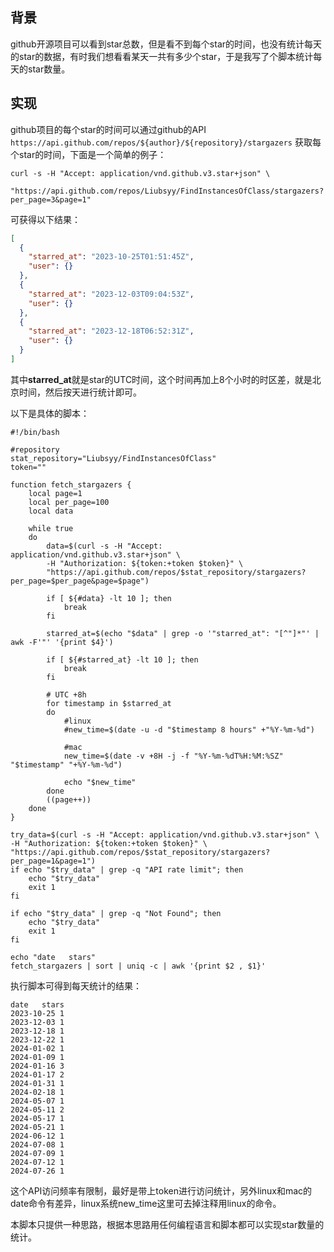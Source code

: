 

## 背景

github开源项目可以看到star总数，但是看不到每个star的时间，也没有统计每天的star的数据，有时我们想看看某天一共有多少个star，于是我写了个脚本统计每天的star数量。

## 实现

github项目的每个star的时间可以通过github的API `https://api.github.com/repos/${author}/${repository}/stargazers` 获取每个star的时间，下面是一个简单的例子：

```shell
curl -s -H "Accept: application/vnd.github.v3.star+json" \
        "https://api.github.com/repos/Liubsyy/FindInstancesOfClass/stargazers?per_page=3&page=1"
```


可获得以下结果：
```json
[
  {
    "starred_at": "2023-10-25T01:51:45Z",
    "user": {}
  },
  {
    "starred_at": "2023-12-03T09:04:53Z",
    "user": {}
  },
  {
    "starred_at": "2023-12-18T06:52:31Z",
    "user": {}
  }
]
```

其中**starred_at**就是star的UTC时间，这个时间再加上8个小时的时区差，就是北京时间，然后按天进行统计即可。


以下是具体的脚本：
```shell
#!/bin/bash

#repository
stat_repository="Liubsyy/FindInstancesOfClass"
token=""

function fetch_stargazers {
    local page=1
    local per_page=100
    local data

    while true
    do
        data=$(curl -s -H "Accept: application/vnd.github.v3.star+json" \
        -H "Authorization: ${token:+token $token}" \
        "https://api.github.com/repos/$stat_repository/stargazers?per_page=$per_page&page=$page")

        if [ ${#data} -lt 10 ]; then
            break
        fi

        starred_at=$(echo "$data" | grep -o '"starred_at": "[^"]*"' | awk -F'"' '{print $4}')

        if [ ${#starred_at} -lt 10 ]; then
            break
        fi

        # UTC +8h
        for timestamp in $starred_at
        do
            #linux
            #new_time=$(date -u -d "$timestamp 8 hours" +"%Y-%m-%d")

            #mac
            new_time=$(date -v +8H -j -f "%Y-%m-%dT%H:%M:%SZ" "$timestamp" "+%Y-%m-%d")

            echo "$new_time"
        done
        ((page++))
    done
}

try_data=$(curl -s -H "Accept: application/vnd.github.v3.star+json" \
-H "Authorization: ${token:+token $token}" \
"https://api.github.com/repos/$stat_repository/stargazers?per_page=1&page=1")
if echo "$try_data" | grep -q "API rate limit"; then
    echo "$try_data"
    exit 1
fi

if echo "$try_data" | grep -q "Not Found"; then
    echo "$try_data"
    exit 1
fi

echo "date   stars"
fetch_stargazers | sort | uniq -c | awk '{print $2 , $1}'
```


执行脚本可得到每天统计的结果：
```
date   stars
2023-10-25 1
2023-12-03 1
2023-12-18 1
2023-12-22 1
2024-01-02 1
2024-01-09 1
2024-01-16 3
2024-01-17 2
2024-01-31 1
2024-02-18 1
2024-05-07 1
2024-05-11 2
2024-05-17 1
2024-05-21 1
2024-06-12 1
2024-07-08 1
2024-07-09 1
2024-07-12 1
2024-07-26 1
```

这个API访问频率有限制，最好是带上token进行访问统计，另外linux和mac的date命令有差异，linux系统new_time这里可去掉注释用linux的命令。

本脚本只提供一种思路，根据本思路用任何编程语言和脚本都可以实现star数量的统计。


